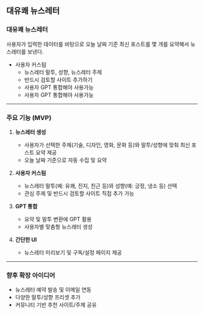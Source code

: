 ## 대유쾌 뉴스레터

### 대유쾌 뉴스레터

사용자가 입력한 데이터를 바탕으로 오늘 날짜 기준 최신 포스트를 몇 개를 요약해서 뉴스레터를 보낸다.

- 사용자 커스텀
  - 뉴스레터 말투, 성향, 뉴스레터 주제
  - 반드시 검토할 사이트 추가하기
  - 사용자 GPT 통합해야 사용가능
  - 사용자 GPT 통합해야 사용가능

---

### 주요 기능 (MVP)

1. **뉴스레터 생성**

   - 사용자가 선택한 주제(기술, 디자인, 영화, 문화 등)와 말투/성향에 맞춰 최신 포스트 요약 제공
   - 오늘 날짜 기준으로 자동 수집 및 요약

2. **사용자 커스텀**

   - 뉴스레터 말투(예: 유쾌, 진지, 친근 등)와 성향(예: 긍정, 냉소 등) 선택
   - 관심 주제 및 반드시 검토할 사이트 직접 추가 가능

3. **GPT 통합**

   - 요약 및 말투 변환에 GPT 활용
   - 사용자별 맞춤형 뉴스레터 생성

4. **간단한 UI**
   - 뉴스레터 미리보기 및 구독/설정 페이지 제공

---

### 향후 확장 아이디어

- 뉴스레터 예약 발송 및 이메일 연동
- 다양한 말투/성향 프리셋 추가
- 커뮤니티 기반 추천 사이트/주제 공유
